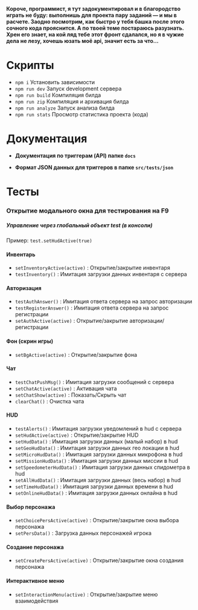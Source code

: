 **Короче, программист, я тут задокументировал и в благородство играть не буду: выполнишь для проекта пару заданий — и мы в расчете. Заодно посмотрим, как быстро у тебя башка после этого сочного кода прояснится. А по твоей теме постараюсь разузнать. Хрен его знает, на кой ляд тебе этот фронт сдалался, но я в чужие дела не лезу, хочешь юзать моё api, значит есть за что...**

# Скрипты

- `npm i` Установить зависимости
- `npm run dev` Запуск development сервера
- `npm run build` Компиляция билда
- `npm run zip` Компиляция и архивация билда
- `npm run analyze` Запуск анализа билда
- `npm run stats` Просмотр статистика проекта (кода)

# Документация

- **Документация по триггерам (API) папке `docs`**

- **Формат JSON данных для триггеров в папке `src/tests/json`**

# Тесты

### Открытие модального окна для тестирования на F9
##### Управление через глобальный объект test (в консоли)

Пример: `test.setHudActive(true)`

#### Инвентарь

- `setInventoryActive(active)` : Открытие/закрытие инвентаря
- `testInventory()` : Имитация загрузки данных инвентаря с сервера

#### Авторизация

- `testAuthAnswer()` : Имитация ответа сервера на запрос авторизации
- `testRegisterAnswer()` : Имитация ответа сервера на запрос регистрации
- `setAuthActive(active)` : Открытие/закрытие авторизации/регистрации

#### Фон (скрин игры)

- `setBgActive(active)` : Открытие/закрытие фона

#### Чат

- `testChatPushMsg()` : Имитация загрузки сообщений с сервера
- `setChatActive(active)` : Активация чата
- `setChatShow(active)` : Показать/Скрыть чат
- `clearChat()` : Очистка чата

#### HUD

- `testAlerts()` : Имитация загрузки уведомлений в hud с сервера
- `setHudActive(active)` : Открытие/закрытие HUD
- `setHudData()` : Имитация загрузки данных (малый набор) в hud
- `setGeoHudData()` : Имитация загрузки данных гео локации в hud
- `setMicroHudData()` : Имитация загрузки данных микрофона в hud
- `setMissionHudData()` : Имитация загрузки данных миссии в hud
- `setSpeedometerHudData()` : Имитация загрузки данных спидометра в hud
- `setAllHudData()` : Имитация загрузки данных (весь набор) в hud
- `setTimeHudData()` : Имитация загрузки данных времени в hud
- `setOnlineHudData()` : Имитация загрузки данных онлайна в hud

#### Выбор персонажа

- `setChoicePersActive(active)` : Открытие/закрытие окна выбора персонажа
- `setPersData()` : Загрузка данных персонажей игрока

#### Создание персонажа

- `setCreatePersActive(active)` : Открытие/закрытие окна создания персонажа

#### Интерактивное меню

- `setInteractionMenu(active)` : Открытие/закрытие меню взаимодействия